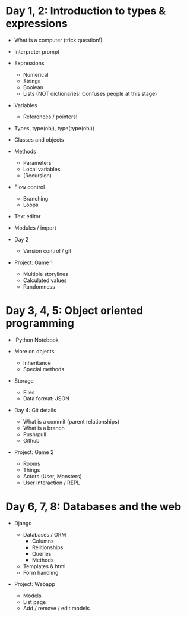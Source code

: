 # Day 1, 2: Introduction to types & expressions
* What is a computer (trick question!)
* Interpreter prompt
* Expressions
  * Numerical
  * Strings
  * Boolean
  * Lists (NOT dictionaries! Confuses people at this stage)
* Variables
  * References / pointers!
* Types, type(obj), type(type(obj))
* Classes and objects
* Methods
  * Parameters
  * Local variables
  * (Recursion)
* Flow control
  * Branching
  * Loops
* Text editor
* Modules / import

* Day 2
  * Version control / git

* Project: Game 1
    * Multiple storylines
    * Calculated values
    * Randomness



# Day 3, 4, 5: Object oriented programming
* IPython Notebook
* More on objects
  * Inheritance
  * Special methods
* Storage
  * Files
  * Data format: JSON

* Day 4: Git details
  * What is a commit (parent relationships)
  * What is a branch
  * Push/pull
  * Github

* Project: Game 2
  * Rooms
  * Things
  * Actors (User, Monsters)
  * User interaction / REPL



# Day 6, 7, 8: Databases and the web
* Django
  * Databases / ORM
    * Columns
    * Relitionships
    * Queries
    * Methods
  * Templates & html
  * Form handling

* Project: Webapp
    * Models
    * List page
    * Add / remove / edit models
